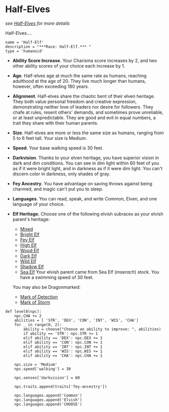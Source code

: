 # Half-Elves
*see [Half-Elves](../../Creatures/Humans.md#half-elf) for more details*

Half-Elves....

```
name = 'Half-Elf'
description = "***Race: Half-Elf.*** "
type = 'humanoid'
```

* **Ability Score Increase**. Your Charisma score increases by 2, and two other ability scores of your choice each increase by 1.

* **Age**. Half-elves age at much the same rate as humans, reaching adulthood at the age of 20. They live much longer than humans, however, often exceeding 180 years.

* **Alignment**. Half-elves share the chaotic bent of their elven heritage. They both value personal freedom and creative expression, demonstrating neither love of leaders nor desire for followers. They chafe at rules, resent others' demands, and sometimes prove unreliable, or at least unpredictable. They are good and evil in equal numbers, a trait they share with their human parents.

* **Size**. Half-elves are more or less the same size as humans, ranging from 5 to 6 feet tall. Your size is Medium.

* **Speed**. Your base walking speed is 30 feet.

* **Darkvision**. Thanks to your elven heritage, you have superior vision in dark and dim conditions. You can see in dim light within 60 feet of you as if it were bright light, and in darkness as if it were dim light. You can't discern color in darkness, only shades of gray.

* **Fey Ancestry**. You have advantage on saving throws against being charmed, and magic can't put you to sleep.

* **Languages**. You can read, speak, and write Common, Elven, and one language of your choice.

* **Elf Heritage.** Choose one of the following elvish subraces as your elvish parent's heritage:

  * [Mixed](Mixed.md)
  * [Bright Elf](Bright.md)
  * [Fey Elf](Fey.md)
  * [High Elf](High.md)
  * [Wood Elf](Wood.md)
  * [Dark Elf](Dark.md)
  * [Wild Elf](Wild.md)
  * [Shadow Elf](Shadow.md)
  * [Sea Elf](Sea.md) Your elvish parent came from Sea Elf (*maerach*) stock. You have a swimming speed of 30 feet.

  You may also be Dragonmarked:

  * [Mark of Detection](Detection.md)
  * [Mark of Storm](Storm.md)

```
def level0(npc):
    npc.CHA += 2
    abilities = [ 'STR', 'DEX', 'CON', 'INT', 'WIS', 'CHA']
    for _ in range(0, 2):
        ability = choose("Choose an ability to improve: ", abilities)
        if ability == 'STR': npc.STR += 1
        elif ability == 'DEX': npc.DEX += 1
        elif ability == 'CON': npc.CON += 1
        elif ability == 'INT': npc.INT += 1
        elif ability == 'WIS': npc.WIS += 1
        elif ability == 'CHA': npc.CHA += 1

    npc.size = 'Medium'
    npc.speed['walking'] = 30

    npc.senses['darkvision'] = 60

    npc.traits.append(traits['fey-ancestry'])

    npc.languages.append('Common')
    npc.languages.append('Elvish')
    npc.languages.append('CHOOSE')
```
